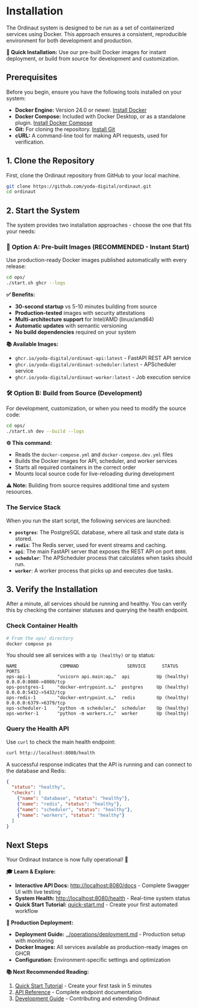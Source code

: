 # Installation

The Ordinaut system is designed to be run as a set of containerized services using Docker. This approach ensures a consistent, reproducible environment for both development and production.

**🚀 Quick Installation:** Use our pre-built Docker images for instant deployment, or build from source for development and customization.

## Prerequisites

Before you begin, ensure you have the following tools installed on your system:

- **Docker Engine:** Version 24.0 or newer. [Install Docker](https://docs.docker.com/engine/install/)
- **Docker Compose:** Included with Docker Desktop, or as a standalone plugin. [Install Docker Compose](https://docs.docker.com/compose/install/)
- **Git:** For cloning the repository. [Install Git](https://git-scm.com/book/en/v2/Getting-Started-Installing-Git)
- **cURL:** A command-line tool for making API requests, used for verification.

## 1. Clone the Repository

First, clone the Ordinaut repository from GitHub to your local machine.

```bash
git clone https://github.com/yoda-digital/ordinaut.git
cd ordinaut
```

## 2. Start the System

The system provides two installation approaches - choose the one that fits your needs:

### 🚀 **Option A: Pre-built Images (RECOMMENDED - Instant Start)**

Use production-ready Docker images published automatically with every release:

```bash
cd ops/
./start.sh ghcr --logs
```

**✅ Benefits:**
- **30-second startup** vs 5-10 minutes building from source
- **Production-tested** images with security attestations
- **Multi-architecture support** for Intel/AMD (linux/amd64)
- **Automatic updates** with semantic versioning
- **No build dependencies** required on your system

**📚 Available Images:**
- `ghcr.io/yoda-digital/ordinaut-api:latest` - FastAPI REST API service
- `ghcr.io/yoda-digital/ordinaut-scheduler:latest` - APScheduler service  
- `ghcr.io/yoda-digital/ordinaut-worker:latest` - Job execution service

### 🛠️ **Option B: Build from Source (Development)**

For development, customization, or when you need to modify the source code:

```bash
cd ops/
./start.sh dev --build --logs
```

**⚙️ This command:**
- Reads the `docker-compose.yml` and `docker-compose.dev.yml` files
- Builds the Docker images for API, scheduler, and worker services
- Starts all required containers in the correct order
- Mounts local source code for live-reloading during development

**⚠️ Note:** Building from source requires additional time and system resources.

### The Service Stack

When you run the start script, the following services are launched:

- **`postgres`**: The PostgreSQL database, where all task and state data is stored.
- **`redis`**: The Redis server, used for event streams and caching.
- **`api`**: The main FastAPI server that exposes the REST API on port `8080`.
- **`scheduler`**: The APScheduler process that calculates when tasks should run.
- **`worker`**: A worker process that picks up and executes due tasks.

## 3. Verify the Installation

After a minute, all services should be running and healthy. You can verify this by checking the container statuses and querying the health endpoint.

### Check Container Health

```bash
# From the ops/ directory
docker compose ps
```

You should see all services with a `Up (healthy)` or `Up` status:

```
NAME                COMMAND                  SERVICE      STATUS        PORTS
ops-api-1          "uvicorn api.main:ap…"  api          Up (healthy)  0.0.0.0:8080->8080/tcp
ops-postgres-1     "docker-entrypoint.s…"  postgres     Up (healthy)  0.0.0.0:5432->5432/tcp
ops-redis-1        "docker-entrypoint.s…"  redis        Up (healthy)  0.0.0.0:6379->6379/tcp
ops-scheduler-1    "python -m scheduler…"  scheduler    Up (healthy)
ops-worker-1       "python -m workers.r…"  worker       Up (healthy)
```

### Query the Health API

Use `curl` to check the main health endpoint:

```bash
curl http://localhost:8080/health
```

A successful response indicates that the API is running and can connect to the database and Redis:

```json
{
  "status": "healthy",
  "checks": [
    {"name": "database", "status": "healthy"},
    {"name": "redis", "status": "healthy"},
    {"name": "scheduler", "status": "healthy"},
    {"name": "workers", "status": "healthy"}
  ]
}
```

## Next Steps

Your Ordinaut instance is now fully operational! 🎉

**🎓 Learn & Explore:**
- **Interactive API Docs:** [http://localhost:8080/docs](http://localhost:8080/docs) - Complete Swagger UI with live testing
- **System Health:** [http://localhost:8080/health](http://localhost:8080/health) - Real-time system status
- **Quick Start Tutorial:** [quick-start.md](quick-start.md) - Create your first automated workflow

**🚀 Production Deployment:**
- **Deployment Guide:** [../operations/deployment.md](../operations/deployment.md) - Production setup with monitoring
- **Docker Images:** All services available as production-ready images on GHCR
- **Configuration:** Environment-specific settings and optimization

**📚 Next Recommended Reading:**
1. [Quick Start Tutorial](quick-start.md) - Create your first task in 5 minutes
2. [API Reference](../api/api_reference.md) - Complete endpoint documentation
3. [Development Guide](../guides/development.md) - Contributing and extending Ordinaut